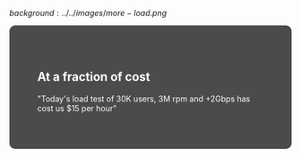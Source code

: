 $background:../../images/more-load.png$

<div style="border-radius: 10px;background-color: rgba(0, 0, 0, 0.7); color: #fff; padding: 50px;">

## At a fraction of cost

"Today's load test of 30K users, 3M rpm and +2Gbps has cost us $15 per hour"
